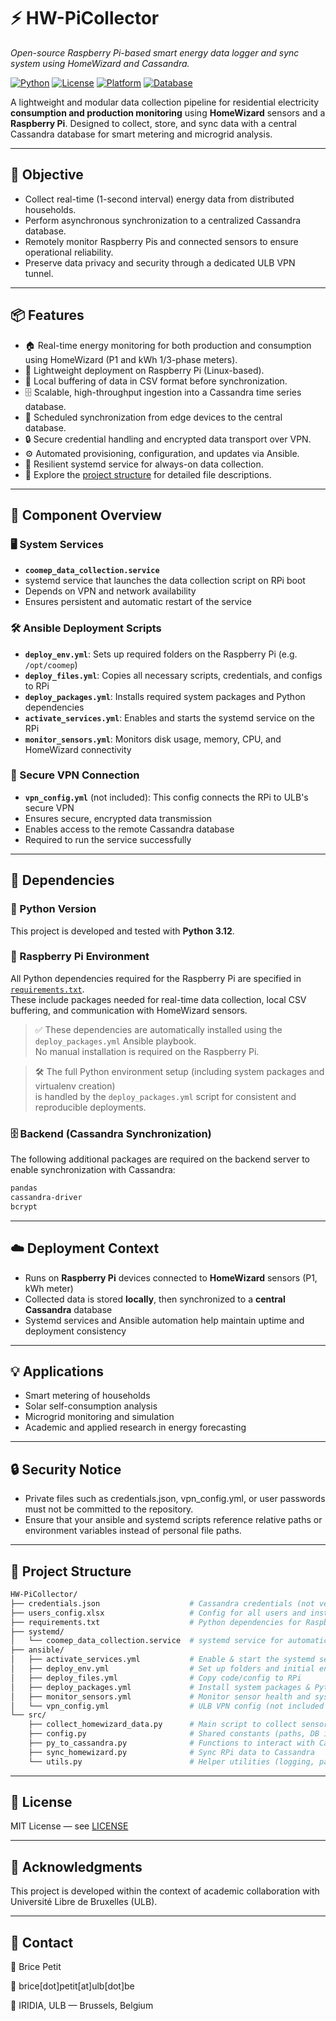 # ⚡ HW-PiCollector

*Open-source Raspberry Pi-based smart energy data logger and sync system using HomeWizard and Cassandra.*

[![Python](https://img.shields.io/badge/Python-3.12-blue.svg)](https://www.python.org/downloads/release/python-3120/)
[![License](https://img.shields.io/badge/License-MIT-green.svg)](./LICENSE)
[![Platform](https://img.shields.io/badge/Platform-Raspberry%20Pi-lightgrey.svg)](https://www.raspberrypi.com/)
[![Database](https://img.shields.io/badge/Database-Cassandra-blue.svg)](https://cassandra.apache.org/)

A lightweight and modular data collection pipeline for residential electricity **consumption and production monitoring** using **HomeWizard** sensors and a **Raspberry Pi**. Designed to collect, store, and sync data with a central Cassandra database for smart metering and microgrid analysis.

---

## 🎯 Objective
- Collect real-time (1-second interval) energy data from distributed households.
- Perform asynchronous synchronization to a centralized Cassandra database.
- Remotely monitor Raspberry Pis and connected sensors to ensure operational reliability.
- Preserve data privacy and security through a dedicated ULB VPN tunnel.

---

## 📦 Features

- 🏠 Real-time energy monitoring for both production and consumption using HomeWizard (P1 and kWh 1/3-phase meters).
- 🍓 Lightweight deployment on Raspberry Pi (Linux-based).
- 💾 Local buffering of data in CSV format before synchronization.
- 🗄️ Scalable, high-throughput ingestion into a Cassandra time series database.
- 📡 Scheduled synchronization from edge devices to the central database.
- 🔒 Secure credential handling and encrypted data transport over VPN.
- ⚙️ Automated provisioning, configuration, and updates via Ansible.
- 🔄 Resilient systemd service for always-on data collection.
- 🔧 Explore the [project structure](#project-structure) for detailed file descriptions.

---

## 🔌 Component Overview

### 🖥️ System Services

- **`coomep_data_collection.service`**
- systemd service that launches the data collection script on RPi boot
- Depends on VPN and network availability
- Ensures persistent and automatic restart of the service

### 🛠️ Ansible Deployment Scripts

- **`deploy_env.yml`**: Sets up required folders on the Raspberry Pi (e.g. `/opt/coomep`)
- **`deploy_files.yml`**: Copies all necessary scripts, credentials, and configs to RPi
- **`deploy_packages.yml`**: Installs required system packages and Python dependencies
- **`activate_services.yml`**: Enables and starts the systemd service on the RPi
- **`monitor_sensors.yml`**: Monitors disk usage, memory, CPU, and HomeWizard connectivity

### 🔐 Secure VPN Connection

- **`vpn_config.yml`** (not included): This config connects the RPi to ULB's secure VPN
- Ensures secure, encrypted data transmission
- Enables access to the remote Cassandra database
- Required to run the service successfully

---

## 💼 Dependencies

### 🐍 Python Version

This project is developed and tested with **Python 3.12**.

### 🍓 Raspberry Pi Environment

All Python dependencies required for the Raspberry Pi are specified in [`requirements.txt`](./requirements.txt).  
These include packages needed for real-time data collection, local CSV buffering, and communication with HomeWizard sensors.

> ✅ These dependencies are automatically installed using the `deploy_packages.yml` Ansible playbook.  
> No manual installation is required on the Raspberry Pi.

> 🛠️ The full Python environment setup (including system packages and virtualenv creation)  
> is handled by the `deploy_packages.yml` script for consistent and reproducible deployments.

### 🗄️ Backend (Cassandra Synchronization)

The following additional packages are required on the backend server to enable synchronization with Cassandra:

```txt
pandas
cassandra-driver
bcrypt
```

---

## ☁️ Deployment Context

- Runs on **Raspberry Pi** devices connected to **HomeWizard** sensors (P1, kWh meter)
- Collected data is stored **locally**, then synchronized to a **central Cassandra** database
- Systemd services and Ansible automation help maintain uptime and deployment consistency

---

## 💡 Applications

- Smart metering of households
- Solar self-consumption analysis
- Microgrid monitoring and simulation
- Academic and applied research in energy forecasting

---

## 🔒 Security Notice

- Private files such as credentials.json, vpn_config.yml, or user passwords must not be committed to the repository.
- Ensure that your ansible and systemd scripts reference relative paths or environment variables instead of personal file paths.

---

## 📁 Project Structure

```bash
HW-PiCollector/
├── credentials.json                    # Cassandra credentials (not versioned)
├── users_config.xlsx                   # Config for all users and installations
├── requirements.txt                    # Python dependencies for Raspberry Pi
├── systemd/
│   └── coomep_data_collection.service  # systemd service for automatic data collection
├── ansible/
│   ├── activate_services.yml           # Enable & start the systemd service
│   ├── deploy_env.yml                  # Set up folders and initial environment
│   ├── deploy_files.yml                # Copy code/config to RPi
│   ├── deploy_packages.yml             # Install system packages & Python deps
│   ├── monitor_sensors.yml             # Monitor sensor health and system metrics
│   └── vpn_config.yml                  # ULB VPN config (not included for security)
└── src/
    ├── collect_homewizard_data.py      # Main script to collect sensor data (runs on RPi)
    ├── config.py                       # Shared constants (paths, DB info)
    ├── py_to_cassandra.py              # Functions to interact with Cassandra
    ├── sync_homewizard.py              # Sync RPi data to Cassandra
    └── utils.py                        # Helper utilities (logging, parsing, etc.)
```

---

## 📃 License

MIT License — see [LICENSE](./LICENSE)

---

## 🤝 Acknowledgments

This project is developed within the context of academic collaboration with Université Libre de Bruxelles (ULB).

---

## 📧 Contact

👤 Brice Petit

📧 brice\[dot\]petit\[at\]ulb\[dot\]be

📍 IRIDIA, ULB — Brussels, Belgium
